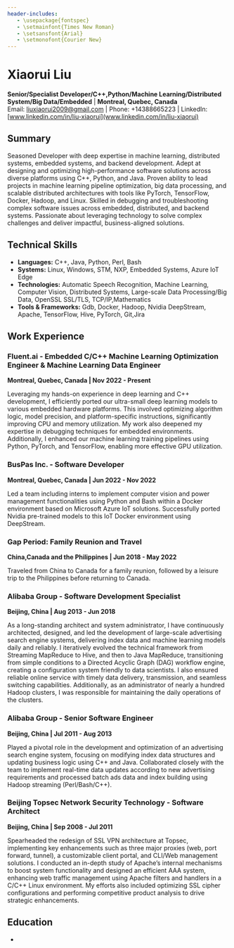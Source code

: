 ```yaml
---
header-includes:
   - \usepackage{fontspec}
   - \setmainfont{Times New Roman}
   - \setsansfont{Arial}
   - \setmonofont{Courier New}
---
```


# Xiaorui Liu
**Senior/Specialist Developer/C++,Python/Machine Learning/Distributed System/Big Data/Embedded** | **Montreal, Quebec, Canada** \
Email: liuxiaorui2009@gmail.com | Phone: +14388665223 | LinkedIn: [www.linkedin.com/in/liu-xiaorui](www.linkedin.com/in/liu-xiaorui)

## Summary
Seasoned Developer with deep expertise in machine learning, distributed systems, embedded systems, and backend development. Adept at designing and optimizing high-performance software solutions across diverse platforms using C++, Python, and Java. Proven ability to lead projects in machine learning pipeline optimization, big data processing, and scalable distributed architectures with tools like PyTorch, TensorFlow, Docker, Hadoop, and Linux. Skilled in debugging and troubleshooting complex software issues across embedded, distributed, and backend systems. Passionate about leveraging technology to solve complex challenges and deliver impactful, business-aligned solutions.

## Technical Skills
- **Languages:** C++, Java, Python, Perl, Bash
- **Systems:** Linux, Windows, STM, NXP, Embedded Systems, Azure IoT Edge
- **Technologies:** Automatic Speech Recognition, Machine Learning, Computer Vision, Distributed Systems, Large-scale Data Processing/Big Data, OpenSSL SSL/TLS, TCP/IP,Mathematics
- **Tools & Frameworks:** Gdb, Docker, Hadoop, Nvidia DeepStream, Apache, TensorFlow, Hive, PyTorch, Git,Jira



## Work Experience
### Fluent.ai - Embedded C/C++ Machine Learning Optimization Engineer & Machine Learning Data Engineer
**Montreal, Quebec, Canada | Nov 2022 - Present**

Leveraging my hands-on experience in deep learning and C++ development, I efficiently ported our ultra-small deep learning models to various embedded hardware platforms. This involved optimizing algorithm logic, model precision, and platform-specific instructions, significantly improving CPU and memory utilization. My work also deepened my expertise in debugging techniques for embedded environments. Additionally, I enhanced our machine learning training pipelines using Python, PyTorch, and TensorFlow, enabling more effective GPU utilization.

### BusPas Inc. - Software Developer
**Montreal, Quebec, Canada | Jun 2022 - Nov 2022**

Led a team including interns to implement computer vision and power management functionalities using Python and Bash within a Docker environment based on Microsoft Azure IoT solutions. Successfully ported Nvidia pre-trained models to this IoT Docker environment using DeepStream.

### Gap Period: Family Reunion and Travel
**China,Canada and the Philippines | Jun 2018 - May 2022**

Traveled from China to Canada for a family reunion, followed by a leisure trip to the Philippines before returning to Canada.

### Alibaba Group - Software Development Specialist
**Beijing, China | Aug 2013 - Jun 2018**

As a long-standing architect and system administrator, I have continuously architected, designed, and led the development of large-scale advertising search engine systems, delivering index data and machine learning models daily and reliably. I iteratively evolved the technical framework from Streaming MapReduce to Hive, and then to Java MapReduce, transitioning from simple conditions to a Directed Acyclic Graph (DAG) workflow engine, creating a configuration system friendly to data scientists. I also ensured reliable online service with timely data delivery, transmission, and seamless switching capabilities. Additionally, as an administrator of nearly a hundred Hadoop clusters, I was responsible for maintaining the daily operations of the clusters.

### Alibaba Group - Senior Software Engineer
**Beijing, China | Jul 2011 - Aug 2013**

Played a pivotal role in the development and optimization of an advertising search engine system, focusing on modifying index data structures and updating business logic using C++ and Java. Collaborated closely with the team to implement real-time data updates according to new advertising requirements and processed batch ads data and index building using Hadoop streaming (Perl/Bash/C++).

### Beijing Topsec Network Security Technology - Software Architect
**Beijing, China | Sep 2008 - Jul 2011**

Spearheaded the redesign of SSL VPN architecture at Topsec, implementing key enhancements such as three major proxies (web, port forward, tunnel), a customizable client portal, and CLI/Web management solutions. I conducted an in-depth study of Apache’s internal mechanisms to boost system functionality and designed an efficient AAA system, enhancing web traffic management using Apache filters and handlers in a C/C++ Linux environment. My efforts also included optimizing SSL cipher configurations and performing competitive product analysis to drive strategic enhancements.

## Education
*